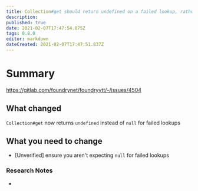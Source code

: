```yaml
---
title: Collection#get should return undefined on a failed lookup, rather than null, to remain compliant with the parent Map behavior.
description: 
published: true
date: 2021-02-07T17:47:54.875Z
tags: 0.8.0
editor: markdown
dateCreated: 2021-02-07T17:47:51.837Z
---
```


# Summary
https://gitlab.com/foundrynet/foundryvtt/-/issues/4504

## What changed

`Collection#get` now returns `undefined` instead of `null` for failed lookups

## What you need to change

- [Unverified] ensure you aren't expecting `null` for failed lookups

### Research Notes

- 